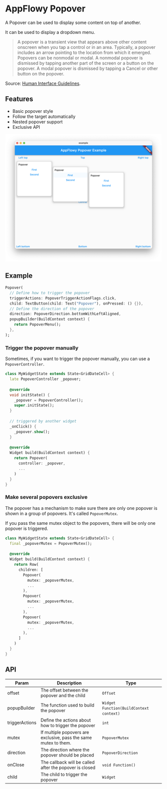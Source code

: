 # AppFlowy Popover

A Popover can be used to display some content on top of another.

It can be used to display a dropdown menu.

> A popover is a transient view that appears above other content onscreen when you tap a control or in an area. Typically, a popover includes an arrow pointing to the location from which it emerged. Popovers can be nonmodal or modal. A nonmodal popover is dismissed by tapping another part of the screen or a button on the popover. A modal popover is dismissed by tapping a Cancel or other button on the popover.

Source: [Human Interface Guidelines](https://developer.apple.com/design/human-interface-guidelines/ios/views/popovers/).

## Features

- Basic popover style
- Follow the target automatically
- Nested popover support
- Exclusive API

![](./screenshot.png)

## Example

```dart
Popover(
  // Define how to trigger the popover
  triggerActions: PopoverTriggerActionFlags.click,
  child: TextButton(child: Text("Popover"), onPressed: () {}),
  // Define the direction of the popover
  direction: PopoverDirection.bottomWithLeftAligned,
  popupBuilder(BuildContext context) {
    return PopoverMenu();
  },
);
```

### Trigger the popover manually

Sometimes, if you want to trigger the popover manually, you can use a `PopoverController`.

```dart
class MyWidgetState extends State<GridDateCell> {
  late PopoverController _popover;

  @override
  void initState() {
    _popover = PopoverController();
    super.initState();
  }

  // triggered by another widget
  _onClick() {
    _popover.show();
  }

  @override
  Widget build(BuildContext context) {
    return Popover(
      controller: _popover,
      ...
    )
  }
}
```

### Make several popovers exclusive

The popover has a mechanism to make sure there are only one popover is shown in a group of popovers.
It's called `PopoverMutex`.

If you pass the same mutex object to the popovers, there will be only one popover is triggered.

```dart
class MyWidgetState extends State<GridDateCell> {
  final _popoverMutex = PopoverMutex();

  @override
  Widget build(BuildContext context) {
    return Row(
      children: [
        Popover(
          mutex: _popoverMutex,
          ...
        ),
        Popover(
          mutex: _popoverMutex,
          ...
        ),
        Popover(
          mutex: _popoverMutex,
          ...
        ),
      ]
    )
  }
}
```

## API

| Param          | Description                                                      | Type                                    |
| -------------- | ---------------------------------------------------------------- | --------------------------------------- |
| offset         | The offset between the popover and the child                     | `Offset`                                |
| popupBuilder   | The function used to build the popover                           | `Widget Function(BuildContext context)` |
| triggerActions | Define the actions about how to trigger the popover              | `int`                                   |
| mutex          | If multiple popovers are exclusive, pass the same mutex to them. | `PopoverMutex`                          |
| direction      | The direction where the popover should be placed                 | `PopoverDirection`                      |
| onClose        | The callback will be called after the popover is closed          | `void Function()`                       |
| child          | The child to trigger the popover                                 | `Widget`                                |
